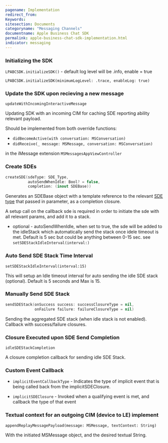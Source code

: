 ```yaml
---
pagename: Implementation
redirect_from:
Keywords:
sitesection: Documents
categoryname: "Messaging Channels"
documentname: Apple Business Chat SDK
permalink: apple-business-chat-sdk-implementation.html
indicator: messaging
---
```


### Initializing the SDK

`LPABCSDK.initializeSDK()`  - default log level will be .info, enable = true

`LPABCSDK.initializeSDK(minimumLogLevel: .trace, enableLog: true)`

### Update the SDK upon recieving a new message

`updateWithIncomingInteractiveMessage`

Updating SDK with an incoming CIM for caching SDE reporting ability relevant payload. 

Should be implemented from both override functions:
- `didBecomeActive(with conversation: MSConversation)`
- `didReceive(_ message: MSMessage, conversation: MSConversation)`

in the iMessage extension `MSMessagesAppViewController`

### Create SDEs

```swift
createSDE(sdeType: SDE_Type,
          autoSendWhenIdle: Bool? = false,
          completion: (inout SDEBase))
```

Generates an SDEBase object with a template reference to the relevant [SDE type](engagement-attributes-types-of-engagement-attributes.html) that passed in parameter, as a completion closure. 

A setup call on the callback sde is required in order to initiate the sde with all relevant params, and add it to a stack. 

* optional - autoSendWhenIdle, when set to true, the sde will be added to the idleStack which automatically send the stack once idele timeout is met. Default is 5 sec but could be anything between 0-15 sec. see `setSDEStackIdleInterval(interval:)`
	 
### Auto Send SDE Stack Time Interval

`setSDEStackIdleInterval(interval:15)`

This will setup an Idle timeout interval for auto sending the idle SDE stack (optional). Default is 5 seconds and Max is 15.

### Manually Send SDE Stack

```swift
sendSDEStack(onSuccess success: successClosureType = nil,
             onFailure failure: failureClosureType = nil)
```

Sending the aggregated SDE stack (when idle stack is not enabled). Callback with success/failure closures.

### Closure Executed upon SDE Send Completion

`idleSDEStackCompletion`

A closure completion callback for sending idle SDE Stack.

### Custom Event Callback

- `implicitEventCallbackType` - Indicates the type of implicit event that is being called back from the implicitSDEClosure. 

- `implicitSDEClosure` - Invoked when a qualifying event is met, and callback the type of that event 

### Textual context for an outgoing CIM (device to LE) implement

`appendReplayMessagePayload(message: MSMessage, textContext: String)`

With the initiated MSMessage object, and the desired textual String. 
